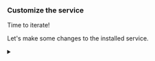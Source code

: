 ### Customize the service

Time to iterate!

Let's make some changes to the installed service.

<details><summary></summary>

### Modify the Helm Chart

<!-- speaker script:
Now that we have a Helm chart, we can modify it to customize the service. We can modify the Helm chart by changing the values in the `values.yaml` file or the code in the `templates` directory. here we will change the number of replicas in the deployment.
-->

We will change the number of replicas in the deployment by changing the value in the `values.yaml` file.

<details><summary></summary>

#### How many replicas?

Observe the initial number of replicas in the deployment.

```bash
kubectl get pods -n demo
```{{exec}}

<details><summary></summary>

#### Modify values.yaml

Change the number of replicas to 3 by modifying the `values.yaml` file.

```bash
vi demo-chart/values.yaml
```{{exec}}

Apply the changes by upgrading the release.

```bash
helm upgrade my-release demo-chart -n demo
```{{exec}}

<details><summary></summary>

#### Check result

Check for new pods.

```bash
kubectl get pods -n demo
```{{exec}}

<!-- speaker script:
Notice that the number of replicas changed. This is because we changed the number of replicas in the deployment. Helm updated the deployment in place.
-->

<details><summary></summary>

### Deploy with custom values

<!-- speaker script:
Another way to customize the Helm chart is to override the values in the `values.yaml` file when we deploy the chart. This is useful when we want to deploy the same chart multiple times with different values.
-->

We can override the values in the `values.yaml` file at the command line when we deploy the chart.

```bash
helm upgrade my-release demo-chart -n demo --set replicas=5
```{{exec}}

<details><summary></summary>

#### Check result

<!-- speaker script:
Notice that the number of replicas changed.
-->

Check that the number of replicas changed.

```bash
kubectl get pods -n demo
```{{exec}}

<details><summary></summary>


### Changing the content

Lets have another look at our web page before we continue.

```bash
kubectl port-forward -n demo --address 0.0.0.0 service/demo-service 81:81
```{{exec}}

{{TRAFFIC_HOST1_81}}

<details><summary></summary>


<!-- speaker script:
Let's change the color of the page by overriding the color when we deploy the chart.
-->

Let's change the color.

```bash
helm upgrade my-release demo-chart -n demo --set color=yellow
```{{exec}}

<details><summary></summary>

### Verify the change

Refresh the page in the browser to see the new color.

```bash
kubectl port-forward -n demo --address 0.0.0.0 service/demo-service 81:81
```{{exec}}

{{TRAFFIC_HOST1_81}}

<details><summary></summary>

### Uh-oh

why is the color not changing?

<!-- speaker script:
The reason the color is not changing is because the deployment is not being updated. The deployment is not being updated because nothing in the deployment changed. The deployment is not being updated because the color is not part of the deployment. The color is part of the configmap.
-->

<details><summary></summary>

#### Deployment did not change

The content is in the configmap and not the deployment. Nothing changed in the deployment.

To get the change to apply, we need to restart the pods.

<details><summary></summary>

#### "restarting"

In kubernetes, 'restart' is a euphemism for killing. The pods will be replaced automatically.

we can kill the pods and when they restart they will pick up the new configmap.

<details><summary></summary>

#### Annotation

But we can do better than that and automate this so that the pods are restarted automatically when the configmap changes.

We'll calculate a checksum of the configmap and add it to the deployment as an annotation. The deployment controller will see the change and restart the pods.

<details><summary></summary>

### Making the annotation

Here is the code that calculates the checksum:

```text
{{ include (print $.Template.BasePath "/configmap.yaml") . | sha256sum }}
```{{copy}}

We can add the checksum to the deployment like in this location:


```text
spec:
  template:
    metadata:
      annotations:
        checksum/config:
```

<details><summary></summary>

#### Put it in the deployment

For convenience, here is just the annotations section so we can paste it in.

```text
      annotations:
        checksum/config: {{ include (print $.Template.BasePath "/configmap.yaml") . | sha256sum }}
```{{copy}}



```bash
vi ~/demo-chart/templates/deployment.yaml
```{{exec}}




```bash
helm upgrade my-release demo-chart -n demo --set color=yellow
```{{exec}}

<details><summary></summary>

#### Check result

Now the pods will be restarted automatically when the configmap changes.



```bash
kubectl get pods -n demo
```{{exec}}

and the page will be yellow.

```bash
kubectl port-forward -n demo --address 0.0.0.0 service/demo-service 81:81
```{{exec}}

#### Review the page

{{TRAFFIC_HOST1_81}}

<details><summary></summary>

### Changing the content

We can also change the content of the page by changing the configmap, and the pods will be restarted automatically.

```bash
vi ~/demo-chart/templates/configmap.yaml
```{{exec}}

```text
@_
```{{copy}}


```bash
helm upgrade my-release demo-chart -n demo --set color=lightblue
```{{exec}}

<details><summary></summary>

### View the result

```bash
kubectl port-forward -n demo --address 0.0.0.0 service/demo-service 81:81
```{{exec}}

{{TRAFFIC_HOST1_81}}

